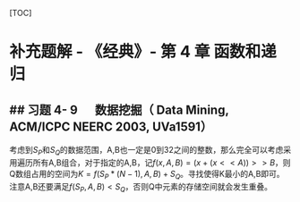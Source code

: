 
[TOC]



# 补充题解 - 《经典》- 第 4 章 函数和递归

## ## 习题 4- 9 　 数据挖掘（ Data Mining, ACM/ICPC NEERC 2003, UVa1591）

考虑到$S_P​$和$S_Q​$的数据范围，A,B也一定是0到32之间的整数，那么完全可以考虑采用遍历所有A,B组合，对于指定的A,B，记$f(x, A,B)=(x + (x<<A))>>B​$，则Q数组占用的空间为$K=f(S_P*(N-1),A,B)+S_Q​$。寻找使得K最小的A,B即可。注意A,B还要满足$f(S_P, A,B)<S_Q​$，否则Q中元素的存储空间就会发生重叠。













